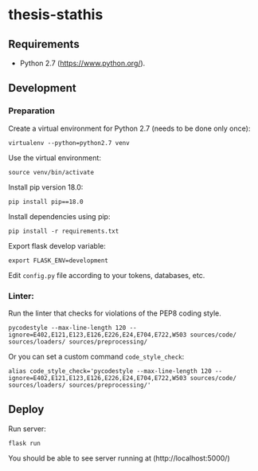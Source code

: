 # thesis-stathis

## Requirements

- Python 2.7 (https://www.python.org/).


## Development

### Preparation
 
Create a virtual environment for Python 2.7 (needs to be done only once):

    virtualenv --python=python2.7 venv

Use the virtual environment:

    source venv/bin/activate

Install pip version 18.0:

    pip install pip==18.0

Install dependencies using pip:

    pip install -r requirements.txt
    

Export flask develop variable:

    export FLASK_ENV=development

Edit `config.py` file according to your tokens, databases, etc.


### Linter:
    
Run the linter that checks for violations of the PEP8 coding style.
    
    pycodestyle --max-line-length 120 --ignore=E402,E121,E123,E126,E226,E24,E704,E722,W503 sources/code/ sources/loaders/ sources/preprocessing/

Or you can set a custom command `code_style_check`:
    
    alias code_style_check='pycodestyle --max-line-length 120 --ignore=E402,E121,E123,E126,E226,E24,E704,E722,W503 sources/code/ sources/loaders/ sources/preprocessing/'


## Deploy

Run server:

    flask run

You should be able to see server running at (http://localhost:5000/)


